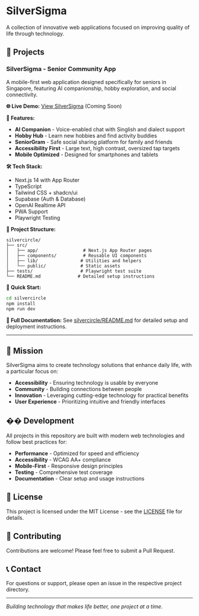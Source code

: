# SilverSigma

A collection of innovative web applications focused on improving quality of life through technology.

## 🚀 Projects

### SilverSigma - Senior Community App

A mobile-first web application designed specifically for seniors in Singapore, featuring AI companionship, hobby exploration, and social connectivity.

**🌐 Live Demo:** [View SilverSigma](https://silversigma.vercel.app) (Coming Soon)

**📱 Features:**
- **AI Companion** - Voice-enabled chat with Singlish and dialect support
- **Hobby Hub** - Learn new hobbies and find activity buddies
- **SeniorGram** - Safe social sharing platform for family and friends
- **Accessibility First** - Large text, high contrast, oversized tap targets
- **Mobile Optimized** - Designed for smartphones and tablets

**🛠️ Tech Stack:**
- Next.js 14 with App Router
- TypeScript
- Tailwind CSS + shadcn/ui
- Supabase (Auth & Database)
- OpenAI Realtime API
- PWA Support
- Playwright Testing

**📁 Project Structure:**
```
silvercircle/
├── src/
│   ├── app/                 # Next.js App Router pages
│   ├── components/          # Reusable UI components
│   ├── lib/                # Utilities and helpers
│   └── public/             # Static assets
├── tests/                  # Playwright test suite
└── README.md              # Detailed setup instructions
```

**🚀 Quick Start:**
```bash
cd silvercircle
npm install
npm run dev
```

**📖 Full Documentation:** See [silvercircle/README.md](./silvercircle/README.md) for detailed setup and deployment instructions.

---

## 🎯 Mission

SilverSigma aims to create technology solutions that enhance daily life, with a particular focus on:

- **Accessibility** - Ensuring technology is usable by everyone
- **Community** - Building connections between people
- **Innovation** - Leveraging cutting-edge technology for practical benefits
- **User Experience** - Prioritizing intuitive and friendly interfaces

## ��️ Development

All projects in this repository are built with modern web technologies and follow best practices for:

- **Performance** - Optimized for speed and efficiency
- **Accessibility** - WCAG AA+ compliance
- **Mobile-First** - Responsive design principles
- **Testing** - Comprehensive test coverage
- **Documentation** - Clear setup and usage instructions

## 📄 License

This project is licensed under the MIT License - see the [LICENSE](LICENSE) file for details.

## 🤝 Contributing

Contributions are welcome! Please feel free to submit a Pull Request.

## 📞 Contact

For questions or support, please open an issue in the respective project directory.

---

*Building technology that makes life better, one project at a time.*
